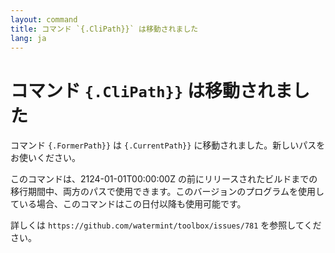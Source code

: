 ```yaml
---
layout: command
title: コマンド `{.CliPath}}` は移動されました
lang: ja
---
```


# コマンド `{.CliPath}}` は移動されました

コマンド `{.FormerPath}}` は `{.CurrentPath}}` に移動されました。新しいパスをお使いください。

このコマンドは、2124-01-01T00:00:00Z の前にリリースされたビルドまでの移行期間中、両方のパスで使用できます。このバージョンのプログラムを使用している場合、このコマンドはこの日付以降も使用可能です。

詳しくは `https://github.com/watermint/toolbox/issues/781` を参照してください。


